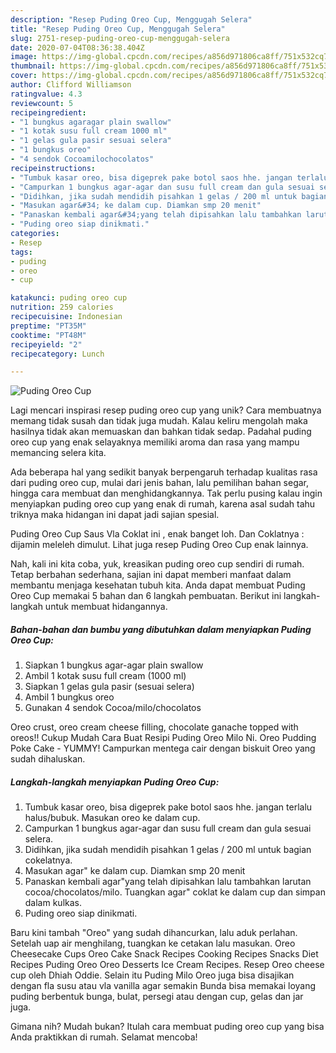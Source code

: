 ```yaml
---
description: "Resep Puding Oreo Cup, Menggugah Selera"
title: "Resep Puding Oreo Cup, Menggugah Selera"
slug: 2751-resep-puding-oreo-cup-menggugah-selera
date: 2020-07-04T08:36:38.404Z
image: https://img-global.cpcdn.com/recipes/a856d971806ca8ff/751x532cq70/puding-oreo-cup-foto-resep-utama.jpg
thumbnail: https://img-global.cpcdn.com/recipes/a856d971806ca8ff/751x532cq70/puding-oreo-cup-foto-resep-utama.jpg
cover: https://img-global.cpcdn.com/recipes/a856d971806ca8ff/751x532cq70/puding-oreo-cup-foto-resep-utama.jpg
author: Clifford Williamson
ratingvalue: 4.3
reviewcount: 5
recipeingredient:
- "1 bungkus agaragar plain swallow"
- "1 kotak susu full cream 1000 ml"
- "1 gelas gula pasir sesuai selera"
- "1 bungkus oreo"
- "4 sendok Cocoamilochocolatos"
recipeinstructions:
- "Tumbuk kasar oreo, bisa digeprek pake botol saos hhe. jangan terlalu halus/bubuk. Masukan oreo ke dalam cup."
- "Campurkan 1 bungkus agar-agar dan susu full cream dan gula sesuai selera."
- "Didihkan, jika sudah mendidih pisahkan 1 gelas / 200 ml untuk bagian cokelatnya."
- "Masukan agar&#34; ke dalam cup. Diamkan smp 20 menit"
- "Panaskan kembali agar&#34;yang telah dipisahkan lalu tambahkan larutan cocoa/chocolatos/milo. Tuangkan agar&#34; coklat ke dalam cup dan simpan dalam kulkas."
- "Puding oreo siap dinikmati."
categories:
- Resep
tags:
- puding
- oreo
- cup

katakunci: puding oreo cup 
nutrition: 259 calories
recipecuisine: Indonesian
preptime: "PT35M"
cooktime: "PT48M"
recipeyield: "2"
recipecategory: Lunch

---
```



![Puding Oreo Cup](https://img-global.cpcdn.com/recipes/a856d971806ca8ff/751x532cq70/puding-oreo-cup-foto-resep-utama.jpg)

Lagi mencari inspirasi resep puding oreo cup yang unik? Cara membuatnya memang tidak susah dan tidak juga mudah. Kalau keliru mengolah maka hasilnya tidak akan memuaskan dan bahkan tidak sedap. Padahal puding oreo cup yang enak selayaknya memiliki aroma dan rasa yang mampu memancing selera kita.

Ada beberapa hal yang sedikit banyak berpengaruh terhadap kualitas rasa dari puding oreo cup, mulai dari jenis bahan, lalu pemilihan bahan segar, hingga cara membuat dan menghidangkannya. Tak perlu pusing kalau ingin menyiapkan puding oreo cup yang enak di rumah, karena asal sudah tahu triknya maka hidangan ini dapat jadi sajian spesial.

Puding Oreo Cup Saus Vla Coklat ini , enak banget loh. Dan Coklatnya : dijamin meleleh dimulut. Lihat juga resep Puding Oreo Cup enak lainnya.


Nah, kali ini kita coba, yuk, kreasikan puding oreo cup sendiri di rumah. Tetap berbahan sederhana, sajian ini dapat memberi manfaat dalam membantu menjaga kesehatan tubuh kita. Anda dapat membuat Puding Oreo Cup memakai 5 bahan dan 6 langkah pembuatan. Berikut ini langkah-langkah untuk membuat hidangannya.

<!--inarticleads1-->

##### Bahan-bahan dan bumbu yang dibutuhkan dalam menyiapkan Puding Oreo Cup:

1. Siapkan 1 bungkus agar-agar plain swallow
1. Ambil 1 kotak susu full cream (1000 ml)
1. Siapkan 1 gelas gula pasir (sesuai selera)
1. Ambil 1 bungkus oreo
1. Gunakan 4 sendok Cocoa/milo/chocolatos


Oreo crust, oreo cream cheese filling, chocolate ganache topped with oreos!! Cukup Mudah Cara Buat Resipi Puding Oreo Milo Ni. Oreo Pudding Poke Cake - YUMMY! Campurkan mentega cair dengan biskuit Oreo yang sudah dihaluskan. 

<!--inarticleads2-->

##### Langkah-langkah menyiapkan Puding Oreo Cup:

1. Tumbuk kasar oreo, bisa digeprek pake botol saos hhe. jangan terlalu halus/bubuk. Masukan oreo ke dalam cup.
1. Campurkan 1 bungkus agar-agar dan susu full cream dan gula sesuai selera.
1. Didihkan, jika sudah mendidih pisahkan 1 gelas / 200 ml untuk bagian cokelatnya.
1. Masukan agar&#34; ke dalam cup. Diamkan smp 20 menit
1. Panaskan kembali agar&#34;yang telah dipisahkan lalu tambahkan larutan cocoa/chocolatos/milo. Tuangkan agar&#34; coklat ke dalam cup dan simpan dalam kulkas.
1. Puding oreo siap dinikmati.


Baru kini tambah &#34;Oreo&#34; yang sudah dihancurkan, lalu aduk perlahan. Setelah uap air menghilang, tuangkan ke cetakan lalu masukan. Oreo Cheesecake Cups Oreo Cake Snack Recipes Cooking Recipes Snacks Diet Recipes Puding Oreo Oreo Desserts Ice Cream Recipes. Resep Oreo cheese cup oleh Dhiah Oddie. Selain itu Puding Milo Oreo juga bisa disajikan dengan fla susu atau vla vanilla agar semakin Bunda bisa memakai loyang puding berbentuk bunga, bulat, persegi atau dengan cup, gelas dan jar juga. 

Gimana nih? Mudah bukan? Itulah cara membuat puding oreo cup yang bisa Anda praktikkan di rumah. Selamat mencoba!
